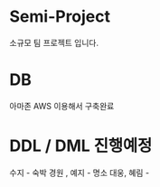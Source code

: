# Semi-Project
소규모 팀 프로젝트 입니다.

# DB 
아마존 AWS 이용해서 구축완료

# DDL / DML 진행예정
수지 - 숙박
경원 , 예지 - 명소
대웅, 혜림 - 

